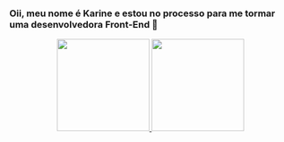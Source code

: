 ### Oii, meu nome é Karine e estou no processo para me tormar uma desenvolvedora Front-End 👋

<div align="center">
  <a href="https://github.com/KarineCosta15">
  <img height="165em" src="https://github-readme-stats.vercel.app/api?username=KarineCosta15&show_icons=true&theme=dark&include_all_commits=true&count_private=true"/>
  <img height="165em" src="https://github-readme-stats.vercel.app/api/top-langs/?username=KarineCosta15&layout=compact&langs_count=7&theme=dark"/>
</div>
